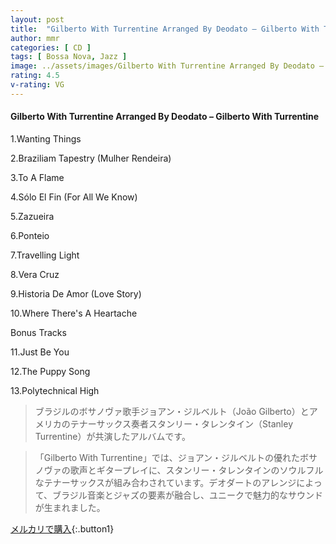 ```yaml
---
layout: post
title:  "Gilberto With Turrentine Arranged By Deodato – Gilberto With Turrentine"
author: mmr
categories: [ CD ]
tags: [ Bossa Nova, Jazz ]
image: ../assets/images/Gilberto With Turrentine Arranged By Deodato – Gilberto With Turrentine.jpg
rating: 4.5
v-rating: VG
---
```


#### Gilberto With Turrentine Arranged By Deodato – Gilberto With Turrentine

1.Wanting Things

2.Braziliam Tapestry (Mulher Rendeira)

3.To A Flame

4.Sólo El Fin (For All We Know)

5.Zazueira

6.Ponteio

7.Travelling Light

8.Vera Cruz

9.Historia De Amor (Love Story)

10.Where There's A Heartache

Bonus Tracks

11.Just Be You

12.The Puppy Song

13.Polytechnical High

> ブラジルのボサノヴァ歌手ジョアン・ジルベルト（João Gilberto）とアメリカのテナーサックス奏者スタンリー・タレンタイン（Stanley Turrentine）が共演したアルバムです。

> 「Gilberto With Turrentine」では、ジョアン・ジルベルトの優れたボサノヴァの歌声とギタープレイに、スタンリー・タレンタインのソウルフルなテナーサックスが組み合わされています。デオダートのアレンジによって、ブラジル音楽とジャズの要素が融合し、ユニークで魅力的なサウンドが生まれました。


[メルカリで購入](https://jp.mercari.com/item/m85811824288){:.button1}
